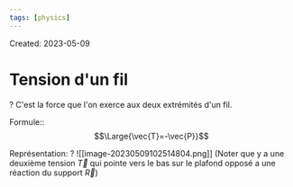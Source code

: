 ```yaml
---
tags: [physics] 
---
```

Created: 2023-05-09

# Tension d'un fil
?
C'est la force que l'on exerce aux deux extrémités d'un fil.
<!--SR:!2024-03-20,12,130-->

Formule::$$\Large{\vec{T}=-\vec{P}}$$
<!--SR:!2024-05-22,172,230-->

Représentation:
?
![[image-20230509102514804.png]]
(Noter que y a une deuxième tension  $\vec{T}$ qui pointe vers le bas sur le plafond opposé a une réaction du support $\vec{R}$)
<!--SR:!2025-04-19,432,250-->